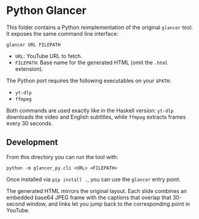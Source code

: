 # Python Glancer

This folder contains a Python reimplementation of the original `glancer` tool.
It exposes the same command line interface:

```
glancer URL FILEPATH
```

- `URL`: YouTube URL to fetch.
- `FILEPATH`: Base name for the generated HTML (omit the `.html` extension).

The Python port requires the following executables on your `$PATH`:

- `yt-dlp`
- `ffmpeg`

Both commands are used exactly like in the Haskell version: `yt-dlp` downloads
the video and English subtitles, while `ffmpeg` extracts frames every 30 seconds.

## Development

From this directory you can run the tool with:

```
python -m glancer_py.cli <URL> <FILEPATH>
```

Once installed via `pip install .`, you can use the `glancer` entry point.

The generated HTML mirrors the original layout. Each slide combines an embedded
base64 JPEG frame with the captions that overlap that 30-second window, and
links let you jump back to the corresponding point in YouTube.
